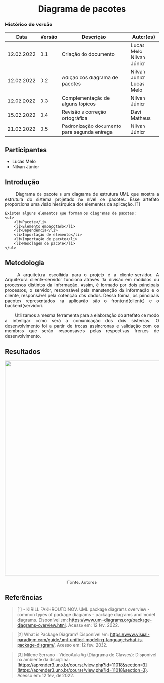# <center> Diagrama de pacotes


### Histórico de versão<br>

|Data | Versão | Descrição | Autor(es)|
| -- | -- | -- | -- |
| 12.02.2022 | 0.1 | Criação do documento | Lucas Melo <br>Nilvan Júnior|
| 12.02.2022 | 0.2 | Adição dos diagrama de pacotes| Nilvan Júnior <br>Lucas Melo|
| 12.02.2022 | 0.3 | Complementação de alguns tópicos | Nilvan Júnior|
| 15.02.2022 | 0.4 | Revisão e correção ortográfica | Davi Matheus  |
| 21.02.2022 | 0.5 | Padronização documento para segunda entrega | Nilvan Júnior |



## Participantes

* Lucas Melo
* Nilvan Júnior


## Introdução
<p align="justify">&emsp;&emsp;
    Diagrama de pacote é um diagrama de estrutura UML que mostra a estrutura do sistema projetado no nível de pacotes. Esse artefato proporciona uma visão hierárquica dos elementos da aplicação. [1]

    Existem alguns elementos que formam os diagramas de pacotes:
    <ul>
        <li>Pacote</li>
        <li>Elemento empacotado</li>
        <li>Dependência</li>
        <li>Importação de elemento</li>
        <li>Importação de pacote</li>
        <li>Mesclagem de pacote</li>
    </ul>
</p>






## Metodologia
<p align="justify">&emsp;&emsp;
    A arquitetura escolhida para o projeto é a cliente-servidor. A Arquitetura cliente-servidor funciona através da divisão em módulos ou processos distintos da informação. Assim, é formado por dois principais processos, o servidor, responsável pela manutenção da informação e o cliente, responsável pela obtenção dos dados. Dessa forma, os principais pacotes representados na aplicação são o frontend(cliente) e o backend(servidor).
</p>
<p align="justify">&emsp;&emsp;
    Utilizamos a mesma ferramenta para a elaboração do artefato de modo a interligar como será a comunicação dos dois sistemas. O desenvolvimento foi a partir de trocas assíncronas e validação com os membros que serão responsáveis pelas respectivas frentes de desenvolvimento.
</p>


## Resultados

<p style="text-align: center"><img src="https://i.ibb.co/RH0hWDY/diagrama-de-pacotes-ki-limpinho.png" width="700px"></p><p style="text-align: center">Fonte: Autores</p>



## Referências

> [1] - KIRILL FAKHROUTDINOV. UML package diagrams overview - common types of package diagrams - package diagrams and model diagrams. Disponível em: <https://www.uml-diagrams.org/package-diagrams-overview.html>. Acesso em: 12 fev. 2022.

> [2] What is Package Diagram? Disponível em: <https://www.visual-paradigm.com/guide/uml-unified-modeling-language/what-is-package-diagram/>. Acesso em: 12 fev. 2022.

> [3] Milene Serrano - VideoAula 5g (Diagrama de Classes): Disponível no ambiente da disciplina: [https://aprender3.unb.br/course/view.php?id=11018&section=3](https://aprender3.unb.br/course/view.php?id=11018&section=3). Acesso em: 12 fev, de 2022.

‌